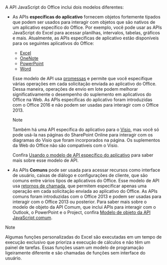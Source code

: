 A API JavaScript do Office inclui dois modelos diferentes:

- As APIs **específicas do aplicativo** fornecem objetos fortemente tipados que podem ser usados para interagir com objetos que são nativos de um aplicativo específico do Office. Por exemplo, você pode usar as APIs JavaScript do Excel para acessar planilhas, intervalos, tabelas, gráficos e mais. Atualmente, as APIs específicas de aplicativo estão disponíveis para os seguintes aplicativos do Office:

    - [Excel](../reference/overview/excel-add-ins-reference-overview.md)
    - [OneNote](../reference/overview/onenote-add-ins-javascript-reference.md)
    - [PowerPoint](../reference/overview/powerpoint-add-ins-reference-overview.md)
    - [Word](../reference/overview/word-add-ins-reference-overview.md)

    Esse modelo de API usa [promessas](https://developer.mozilla.org/docs/Web/JavaScript/Reference/Global_Objects/Promise) e permite que você especifique várias operações em cada solicitação enviada ao aplicativo do Office. Dessa maneira, operações de envio em lote podem melhorar significativamente o desempenho do suplemento em aplicativos do Office na Web. As APIs específicas do aplicativo foram introduzidas com o Office 2016 e não podem ser usadas para interagir com o Office 2013.

    > [!NOTE]
    > Também há uma API específica do aplicativo para o [Visio](../reference/overview/visio-javascript-reference-overview.md), mas você só pode usá-la nas páginas do SharePoint Online para interagir com os diagramas do Visio que foram incorporados na página. Os suplementos da Web do Office não são compatíveis com o Visio.

    Confira [Usando o modelo de API específico do aplicativo](../develop/application-specific-api-model.md) para saber mais sobre esse modelo de API.

- As APIs **Comuns** pode ser usada para acessar recursos como interface de usuário, caixas de diálogo e configurações de cliente, que são comuns entre vários tipos de aplicativos do Office. Esse modelo de API usa [retornos de chamada](https://developer.mozilla.org/docs/Glossary/Callback_function), que permitem especificar apenas uma operação em cada solicitação enviada ao aplicativo do Office. As APIs comuns foram introduzidas com o Office 2013 e podem ser usadas para interagir com o Office 2013 ou posterior. Para saber mais sobre o modelo de objeto da API Comum, que inclui APIs para interagir com o Outlook, o PowerPoint e o Project, confira [Modelo de objeto da API JavaScript comum](../develop/office-javascript-api-object-model.md).

> [!NOTE]
> Algumas funções personalizadas do Excel são executadas em um tempo de execução exclusivo que prioriza a execução de cálculos e não têm um painel de tarefas. Essas funções usam um modelo de programação ligeiramente diferente e são chamadas de funções sem interface do usuário.
